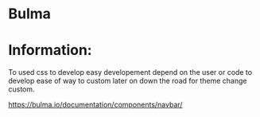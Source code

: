 # Bulma

# Information:
 To used css to develop easy developement depend on the user or code to develop ease of way to custom later on down the road for theme change custom.


https://bulma.io/documentation/components/navbar/